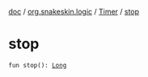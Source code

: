[doc](../../index.md) / [org.snakeskin.logic](../index.md) / [Timer](index.md) / [stop](./stop.md)

# stop

`fun stop(): `[`Long`](https://kotlinlang.org/api/latest/jvm/stdlib/kotlin/-long/index.html)